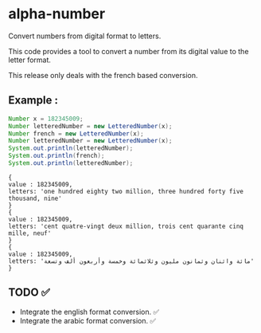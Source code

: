 # alpha-number
Convert numbers from digital format to letters.

This code provides a tool to convert a number from its digital value to the letter format.

This release only deals with the french based conversion.

## Example :

```JAVA
Number x = 182345009;
Number letteredNumber = new LetteredNumber(x);
Number french = new LetteredNumber(x);
Number letteredNumber = new LetteredNumber(x);
System.out.println(letteredNumber);
System.out.println(french);
System.out.println(letteredNumber);
```
```shell
{
value : 182345009,
letters: 'one hundred eighty two million, three hundred forty five thousand, nine'
}
{
value : 182345009,
letters: 'cent quatre-vingt deux million, trois cent quarante cinq mille, neuf'
}
{
value : 182345009,
letters: 'مائة واثنان وثمانون مليون وثلاثمائة وخمسة وأربعون ألف وتسعة'
}
```

## TODO :white_check_mark:

- Integrate the english format conversion. :white_check_mark:
- Integrate the arabic format conversion. :white_check_mark:


